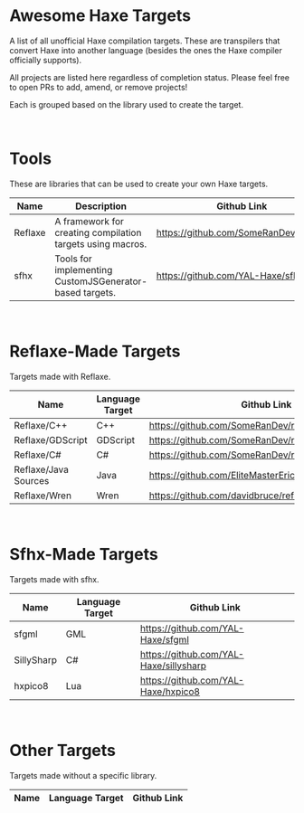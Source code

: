 # Awesome Haxe Targets
A list of all unofficial Haxe compilation targets. These are transpilers that convert Haxe into another language (besides the ones the Haxe compiler officially supports).

All projects are listed here regardless of completion status. Please feel free to open PRs to add, amend, or remove projects!

Each is grouped based on the library used to create the target.

&nbsp;

# Tools

These are libraries that can be used to create your own Haxe targets.

| Name     | Description                                                | Github Link                              |
| -------- | ---------------------------------------------------------- | ---------------------------------------- |
| Reflaxe  | A framework for creating compilation targets using macros. | https://github.com/SomeRanDev/reflaxe    |
| sfhx     | Tools for implementing CustomJSGenerator-based targets.    | https://github.com/YAL-Haxe/sfhx         |

&nbsp;

# Reflaxe-Made Targets

Targets made with Reflaxe.

| Name                 | Language Target | Github Link                                            |
| -------------------- | --------------- | ------------------------------------------------------ |
| Reflaxe/C++          | C++             | https://github.com/SomeRanDev/reflaxe.CPP              |
| Reflaxe/GDScript     | GDScript        | https://github.com/SomeRanDev/reflaxe.GDScript         |
| Reflaxe/C#           | C#              | https://github.com/SomeRanDev/reflaxe.CSharp           |
| Reflaxe/Java Sources | Java            | https://github.com/EliteMasterEric/reflaxe_javasources |
| Reflaxe/Wren         | Wren            | https://github.com/davidbruce/reflaxe.Wren             |

&nbsp;

# Sfhx-Made Targets

Targets made with sfhx.

| Name             | Language Target | Github Link                                    |
| ---------------- | --------------- | ---------------------------------------------- |
| sfgml            | GML             | https://github.com/YAL-Haxe/sfgml              |
| SillySharp       | C#              | https://github.com/YAL-Haxe/sillysharp         |
| hxpico8          | Lua             | https://github.com/YAL-Haxe/hxpico8            |

&nbsp;

# Other Targets

Targets made without a specific library.

| Name             | Language Target | Github Link                                    |
| ---------------- | --------------- | ---------------------------------------------- |
